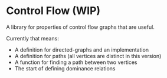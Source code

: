 # Control Flow (WIP)

A library for properties of control flow graphs that are useful.

Currently that means:
- A definition for directed-graphs and an implementation
- A definition for paths (all vertices are distinct in this version)
- A function for finding a path between two vertices
- The start of defining dominance relations
